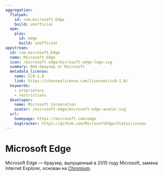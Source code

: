 ```yaml
---
aggregation:
  flatpak:
    id: com.microsoft.Edge
    build: unofficial
  epm:
    play:
      id: edge
      build: unofficial
appstream:
  id: com.microsoft.Edge
  name: Microsoft Edge
  icon: /microsoft-edge/microsoft-edge-logo.svg
  summary: Веб-браузер от Microsoft
  metadata_license:
    name: CC0-1.0
    link: https://choosealicense.com/licenses/cc0-1.0/
  keywords:
    - proprietary
    - restrictions
  developer:
    name: Microsoft Corporation
    avatar: /microsoft-edge/microsoft-edge-avatar.svg
  url:
    homepage: https://microsoft.com/edge
    bugtracker: https://github.com/MicrosoftEdge/Status/issues
---
```


# Microsoft Edge

Microsoft Edge — браузер, выпущенный в 2015 году Microsoft, замена Internet Explorer, основан на [Chromium](/apps/chromium/).

<!--@include: @ru/apps/.parts/install/content-flatpak.md-->
<!--@include: @ru/apps/.parts/warns/unprivileged-spaces.md-->
<!--@include: @ru/apps/.parts/install/content-epm-play.md-->
